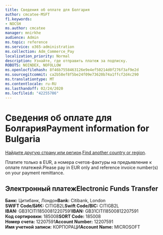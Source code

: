 ```yaml
---
title: Сведения об оплате для Болгария
author: cmcatee-MSFT
f1.keywords:
- NOCSH
ms.author: cmcatee
manager: mnirkhe
audience: Admin
ms.topic: reference
ms.service: o365-administration
ms.collection: Adm_Commerce_Pay
localization_priority: Normal
description: Узнайте, где отправить платеж за подписку.
ROBOTS: NOINDEX, NOFOLLOW
ms.openlocfilehash: 8f46b7558463126e9e4ef50214d0f276f3af9e2d
ms.sourcegitcommit: ca2b58ef8f5be24f09e73620b74a1ffcf2d4c290
ms.translationtype: MT
ms.contentlocale: ru-RU
ms.lasthandoff: 02/24/2020
ms.locfileid: "42255786"
---
```

# <a name="payment-information-for-bulgaria"></a><span data-ttu-id="b4e0a-103">Сведения об оплате для Болгария</span><span class="sxs-lookup"><span data-stu-id="b4e0a-103">Payment information for Bulgaria</span></span>

<span data-ttu-id="b4e0a-104">[Найдите другую страну или регион](../billing-and-payments/pay-for-your-subscription.md).</span><span class="sxs-lookup"><span data-stu-id="b4e0a-104">[Find another country or region](../billing-and-payments/pay-for-your-subscription.md).</span></span>

<span data-ttu-id="b4e0a-105">Платите только в EUR, а номера счетов-фактуры на предъявление к оплате платежей.</span><span class="sxs-lookup"><span data-stu-id="b4e0a-105">Please pay in EUR only and reference invoice number(s) on your payment remittance.</span></span>

## <a name="electronic-funds-transfer"></a><span data-ttu-id="b4e0a-106">Электронный платеж</span><span class="sxs-lookup"><span data-stu-id="b4e0a-106">Electronic Funds Transfer</span></span>

<span data-ttu-id="b4e0a-107">**Банк:** Цитибанк, Лондон</span><span class="sxs-lookup"><span data-stu-id="b4e0a-107">**Bank:** Citibank, London</span></span>  
<span data-ttu-id="b4e0a-108">**SWIFT Code/БИК:** CITIGB2L</span><span class="sxs-lookup"><span data-stu-id="b4e0a-108">**Swift Code/BIC:** CITIGB2L</span></span>  
<span data-ttu-id="b4e0a-109">**IBAN:** GB31CITI18500812207591</span><span class="sxs-lookup"><span data-stu-id="b4e0a-109">**IBAN:** GB31CITI18500812207591</span></span>  
<span data-ttu-id="b4e0a-110">**Код сортировки:** 185008</span><span class="sxs-lookup"><span data-stu-id="b4e0a-110">**SORT Code:** 185008</span></span>  
<span data-ttu-id="b4e0a-111">**Номер счета:** 12207591</span><span class="sxs-lookup"><span data-stu-id="b4e0a-111">**Account Number:** 12207591</span></span>  
<span data-ttu-id="b4e0a-112">**Имя учетной записи:** КОРПОРАЦИ</span><span class="sxs-lookup"><span data-stu-id="b4e0a-112">**Account Name:** MICROSOFT</span></span>  